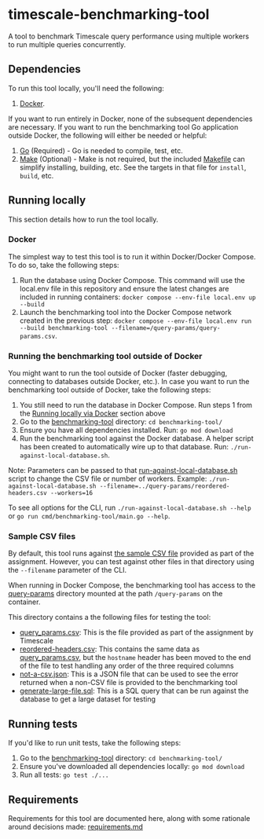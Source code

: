 # timescale-benchmarking-tool

A tool to benchmark Timescale query performance using multiple workers to run multiple queries concurrently.

## Dependencies

To run this tool locally, you'll need the following:

1. [Docker](https://docs.docker.com/compose/install/).

If you want to run entirely in Docker, none of the subsequent dependencies are necessary. If you want to
run the benchmarking tool Go application outside Docker, the following will either be needed or helpful:

1. [Go](https://go.dev/doc/install) (Required) - Go is needed to compile, test, etc.
2. [Make](https://www.gnu.org/software/make/) (Optional) - Make is not required, but the included [Makefile](./benchmarking-tool/Makefile) can simplify installing, building, etc. See the targets in that file for `install`, `build`, etc.

## Running locally

This section details how to run the tool locally.

### Docker

The simplest way to test this tool is to run it within Docker/Docker Compose. To do so, take the following steps:

1. Run the database using Docker Compose. This command will use the local.env file in this repository and ensure the latest changes are included in running containers: `docker compose --env-file local.env up --build`
2. Launch the benchmarking tool into the Docker Compose network created in the previous step: `docker compose --env-file local.env run --build benchmarking-tool --filename=/query-params/query-params.csv`.

### Running the benchmarking tool outside of Docker

You might want to run the tool outside of Docker (faster debugging, connecting to databases outside Docker, etc.). In case you want to run the benchmarking tool outside of Docker, take the following steps:

1. You still need to run the database in Docker Compose. Run steps 1 from the [Running locally via Docker](#running-locally-via-docker) section above
2. Go to the [benchmarking-tool](./benchmarking-tool/) directory: `cd benchmarking-tool/`
3. Ensure you have all dependencies installed. Run: `go mod download`
4. Run the benchmarking tool against the Docker database. A helper script has been created to automatically wire up to that database. Run: `./run-against-local-database.sh`.

Note: Parameters can be passed to that [run-against-local-database.sh](./benchmarking-tool/run-against-local-database.sh)
script to change the CSV file or number of workers. Example: `./run-against-local-database.sh --filename=../query-params/reordered-headers.csv --workers=16`

To see all options for the CLI, run `./run-against-local-database.sh --help` or `go run cmd/benchmarking-tool/main.go --help`.

### Sample CSV files

By default, this tool runs against [the sample CSV file](./query-params/query-params.csv) provided as part of the assignment. However, you can test against other files in that directory using the `--filename` parameter of the CLI.

When running in Docker Compose, the benchmarking tool has access to the [query-params](./query-params/) directory mounted at the path `/query-params` on the container.

This directory contains a the following files for testing the tool:

- [query_params.csv](./query-params/query-params.csv): This is the file provided as part of the assignment by Timescale
- [reordered-headers.csv](./query-params/reordered-headers.csv): This contains the same data as [query_params.csv](./query-params/query-params.csv), but the `hostname` header has been moved to the end of the file to test handling any order of the three required columns
- [not-a-csv.json](./query-params/not-a-csv.json): This is a JSON file that can be used to see the error
  returned when a non-CSV file is provided to the benchmarking tool
- [generate-large-file.sql](./query-params/generate-large-file.sql): This is a SQL query that can be run against the database to get a large dataset for testing

## Running tests

If you'd like to run unit tests, take the following steps:

1. Go to the [benchmarking-tool](./benchmarking-tool/) directory: `cd benchmarking-tool/`
2. Ensure you've downloaded all dependencies locally: `go mod download`
3. Run all tests: `go test ./...`

## Requirements

Requirements for this tool are documented here, along with some rationale around decisions made: [requirements.md](./requirements.md)
